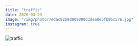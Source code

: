 ```yaml
---
title: "traffic"
date: 2020-03-23
image: "/img/photo/7edac82b9d809000d3dea0e5fb9bc576.jpg"
instagram: true
---
```


![traffic](/img/photo/7edac82b9d809000d3dea0e5fb9bc576.jpg)
